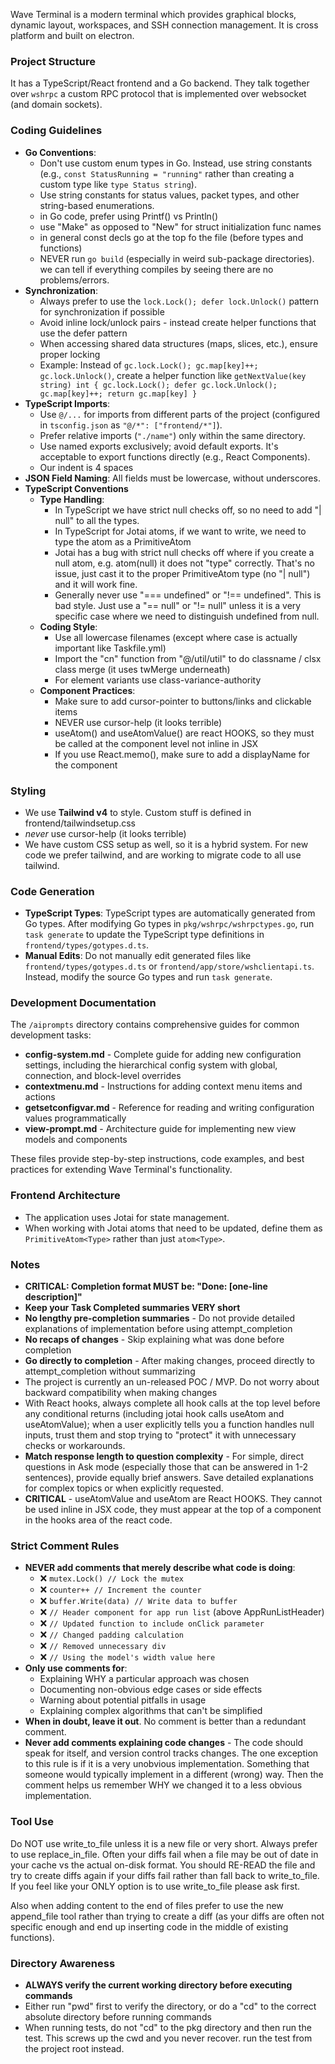 Wave Terminal is a modern terminal which provides graphical blocks, dynamic layout, workspaces, and SSH connection management. It is cross platform and built on electron.

### Project Structure

It has a TypeScript/React frontend and a Go backend. They talk together over `wshrpc` a custom RPC protocol that is implemented over websocket (and domain sockets).

### Coding Guidelines

- **Go Conventions**:
  - Don't use custom enum types in Go. Instead, use string constants (e.g., `const StatusRunning = "running"` rather than creating a custom type like `type Status string`).
  - Use string constants for status values, packet types, and other string-based enumerations.
  - in Go code, prefer using Printf() vs Println()
  - use "Make" as opposed to "New" for struct initialization func names
  - in general const decls go at the top fo the file (before types and functions)
  - NEVER run `go build` (especially in weird sub-package directories). we can tell if everything compiles by seeing there are no problems/errors.
- **Synchronization**:
  - Always prefer to use the `lock.Lock(); defer lock.Unlock()` pattern for synchronization if possible
  - Avoid inline lock/unlock pairs - instead create helper functions that use the defer pattern
  - When accessing shared data structures (maps, slices, etc.), ensure proper locking
  - Example: Instead of `gc.lock.Lock(); gc.map[key]++; gc.lock.Unlock()`, create a helper function like `getNextValue(key string) int { gc.lock.Lock(); defer gc.lock.Unlock(); gc.map[key]++; return gc.map[key] }`
- **TypeScript Imports**:
  - Use `@/...` for imports from different parts of the project (configured in `tsconfig.json` as `"@/*": ["frontend/*"]`).
  - Prefer relative imports (`"./name"`) only within the same directory.
  - Use named exports exclusively; avoid default exports. It's acceptable to export functions directly (e.g., React Components).
  - Our indent is 4 spaces
- **JSON Field Naming**: All fields must be lowercase, without underscores.
- **TypeScript Conventions**
  - **Type Handling**:
    - In TypeScript we have strict null checks off, so no need to add "| null" to all the types.
    - In TypeScript for Jotai atoms, if we want to write, we need to type the atom as a PrimitiveAtom<Type>
    - Jotai has a bug with strict null checks off where if you create a null atom, e.g. atom(null) it does not "type" correctly. That's no issue, just cast it to the proper PrimitiveAtom type (no "| null") and it will work fine.
    - Generally never use "=== undefined" or "!== undefined". This is bad style. Just use a "== null" or "!= null" unless it is a very specific case where we need to distinguish undefined from null.
  - **Coding Style**:
    - Use all lowercase filenames (except where case is actually important like Taskfile.yml)
    - Import the "cn" function from "@/util/util" to do classname / clsx class merge (it uses twMerge underneath)
    - For element variants use class-variance-authority
  - **Component Practices**:
    - Make sure to add cursor-pointer to buttons/links and clickable items
    - NEVER use cursor-help (it looks terrible)
    - useAtom() and useAtomValue() are react HOOKS, so they must be called at the component level not inline in JSX
    - If you use React.memo(), make sure to add a displayName for the component

### Styling

- We use **Tailwind v4** to style. Custom stuff is defined in frontend/tailwindsetup.css
- _never_ use cursor-help (it looks terrible)
- We have custom CSS setup as well, so it is a hybrid system. For new code we prefer tailwind, and are working to migrate code to all use tailwind.

### Code Generation

- **TypeScript Types**: TypeScript types are automatically generated from Go types. After modifying Go types in `pkg/wshrpc/wshrpctypes.go`, run `task generate` to update the TypeScript type definitions in `frontend/types/gotypes.d.ts`.
- **Manual Edits**: Do not manually edit generated files like `frontend/types/gotypes.d.ts` or `frontend/app/store/wshclientapi.ts`. Instead, modify the source Go types and run `task generate`.

### Development Documentation

The `/aiprompts` directory contains comprehensive guides for common development tasks:

- **config-system.md** - Complete guide for adding new configuration settings, including the hierarchical config system with global, connection, and block-level overrides
- **contextmenu.md** - Instructions for adding context menu items and actions
- **getsetconfigvar.md** - Reference for reading and writing configuration values programmatically
- **view-prompt.md** - Architecture guide for implementing new view models and components

These files provide step-by-step instructions, code examples, and best practices for extending Wave Terminal's functionality.

### Frontend Architecture

- The application uses Jotai for state management.
- When working with Jotai atoms that need to be updated, define them as `PrimitiveAtom<Type>` rather than just `atom<Type>`.

### Notes

- **CRITICAL: Completion format MUST be: "Done: [one-line description]"**
- **Keep your Task Completed summaries VERY short**
- **No lengthy pre-completion summaries** - Do not provide detailed explanations of implementation before using attempt_completion
- **No recaps of changes** - Skip explaining what was done before completion
- **Go directly to completion** - After making changes, proceed directly to attempt_completion without summarizing
- The project is currently an un-released POC / MVP. Do not worry about backward compatibility when making changes
- With React hooks, always complete all hook calls at the top level before any conditional returns (including jotai hook calls useAtom and useAtomValue); when a user explicitly tells you a function handles null inputs, trust them and stop trying to "protect" it with unnecessary checks or workarounds.
- **Match response length to question complexity** - For simple, direct questions in Ask mode (especially those that can be answered in 1-2 sentences), provide equally brief answers. Save detailed explanations for complex topics or when explicitly requested.
- **CRITICAL** - useAtomValue and useAtom are React HOOKS. They cannot be used inline in JSX code, they must appear at the top of a component in the hooks area of the react code.

### Strict Comment Rules

- **NEVER add comments that merely describe what code is doing**:
  - ❌ `mutex.Lock() // Lock the mutex`
  - ❌ `counter++ // Increment the counter`
  - ❌ `buffer.Write(data) // Write data to buffer`
  - ❌ `// Header component for app run list` (above AppRunListHeader)
  - ❌ `// Updated function to include onClick parameter`
  - ❌ `// Changed padding calculation`
  - ❌ `// Removed unnecessary div`
  - ❌ `// Using the model's width value here`
- **Only use comments for**:
  - Explaining WHY a particular approach was chosen
  - Documenting non-obvious edge cases or side effects
  - Warning about potential pitfalls in usage
  - Explaining complex algorithms that can't be simplified
- **When in doubt, leave it out**. No comment is better than a redundant comment.
- **Never add comments explaining code changes** - The code should speak for itself, and version control tracks changes. The one exception to this rule is if it is a very unobvious implementation. Something that someone would typically implement in a different (wrong) way. Then the comment helps us remember WHY we changed it to a less obvious implementation.

### Tool Use

Do NOT use write_to_file unless it is a new file or very short. Always prefer to use replace_in_file. Often your diffs fail when a file may be out of date in your cache vs the actual on-disk format. You should RE-READ the file and try to create diffs again if your diffs fail rather than fall back to write_to_file. If you feel like your ONLY option is to use write_to_file please ask first.

Also when adding content to the end of files prefer to use the new append_file tool rather than trying to create a diff (as your diffs are often not specific enough and end up inserting code in the middle of existing functions).

### Directory Awareness

- **ALWAYS verify the current working directory before executing commands**
- Either run "pwd" first to verify the directory, or do a "cd" to the correct absolute directory before running commands
- When running tests, do not "cd" to the pkg directory and then run the test. This screws up the cwd and you never recover. run the test from the project root instead.
